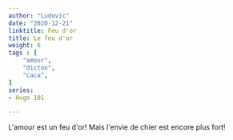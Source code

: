 ```yaml
---
author: "Ludovic"
date: "2020-12-21"
linktitle: Feu d'or 
title: Le feu d'or
weight: 6
tags : [
    "amour",
    "dicton",
    "caca",   
]
series:
- Hugo 101

---
```


L'amour est un feu d'or!
Mais l'envie de chier est encore plus fort!


